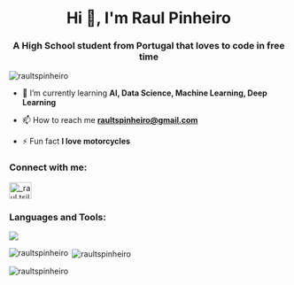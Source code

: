 <h1 align="center">Hi 👋, I'm Raul Pinheiro</h1>
<h3 align="center">A High School student from Portugal that loves to code in free time</h3>

<p align="left"> <img src="https://komarev.com/ghpvc/?username=raultspinheiro&label=Profile%20views&color=000000&style=flat" alt="raultspinheiro" /> </p>

- 🌱 I’m currently learning **AI, Data Science, Machine Learning, Deep Learning**

- 📫 How to reach me **raultspinheiro@gmail.com**

- ⚡ Fun fact **I love motorcycles**

<h3 align="left">Connect with me:</h3>
<p align="left">
<a href="https://instagram.com/_raul.tsilva" target="blank"><img align="center" src="https://raw.githubusercontent.com/rahuldkjain/github-profile-readme-generator/master/src/images/icons/Social/instagram.svg" alt="_raul.tsilva" height="30" width="40" /></a>
</p>

<h3 align="left">Languages and Tools:</h3>
  <a href="https://go-skill-icons.vercel.app/">
    <img src="https://go-skill-icons.vercel.app/api/icons?i=git,python,streamlit,pandas,matplotlib,sklearn,numpy,selenium,bash,linux" />
  </a>
<p></p>
<p><img align="left" src="https://github-readme-stats.vercel.app/api/top-langs?username=raultspinheiro&show_icons=true&theme=dark&locale=en&layout=compact" alt="raultspinheiro" /></p>

<p>&nbsp;<img align="center" src="https://github-readme-stats.vercel.app/api?username=raultspinheiro&show_icons=true&theme=dark&locale=en" alt="raultspinheiro" /></p>

<p><img align="center" src="https://github-readme-streak-stats.herokuapp.com/?user=raultspinheiro&theme=dark" alt="raultspinheiro" /></p>
